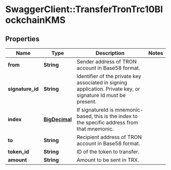 # SwaggerClient::TransferTronTrc10BlockchainKMS

## Properties
Name | Type | Description | Notes
------------ | ------------- | ------------- | -------------
**from** | **String** | Sender address of TRON account in Base58 format. | 
**signature_id** | **String** | Identifier of the private key associated in signing application. Private key, or signature Id must be present. | 
**index** | [**BigDecimal**](BigDecimal.md) | If signatureId is mnemonic-based, this is the index to the specific address from that mnemonic. | 
**to** | **String** | Recipient address of TRON account in Base58 format. | 
**token_id** | **String** | ID of the token to transfer. | 
**amount** | **String** | Amount to be sent in TRX. | 

